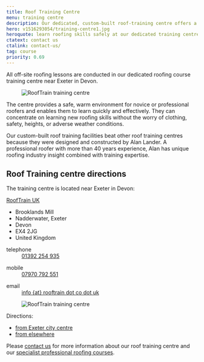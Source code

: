 ```yaml
---
title: Roof Training Centre
menu: training centre
description: Our dedicated, custom-built roof-training centre offers a safe, warm environment to learn about roofing.
hero: v1516293054/training-centre1.jpg
heroquote: learn roofing skills safely at our dedicated training centre
ctatext: contact us
ctalink: contact-us/
tag: course
priority: 0.69
---
```


All off-site roofing lessons are conducted in our dedicated roofing course training centre near Exeter in Devon.

<figure data-href="[imagecdn]v1516293684/training-centre2.jpg" class="progressive replace inline">
  <img src="[imagecdn]c_scale,w_50/v1516293684/training-centre2.jpg" alt="RoofTrain training centre" class="preview" />
</figure>


The centre provides a safe, warm environment for novice or professional roofers and enables them to learn quickly and effectively. They can concentrate on learning new roofing skills without the worry of clothing, safety, heights, or adverse weather conditions.

Our custom-built roof training facilities beat other roof training centres because they were designed and constructed by Alan Lander. A professional roofer with more than 40 years experience, Alan has unique roofing industry insight combined with training expertise.

## Roof Training centre directions
The training centre is located near Exeter in Devon:

<div class="vcard" itemscope="itemscope" itemtype="http://schema.org/Organization">

  <p><a href="[rootURL]" class="fn org url" itemprop="name">RoofTrain UK</a></p>
  <ul class="adr" itemprop="address" itemscope="itemscope" itemtype="http://schema.org/PostalAddress">
    <li class="street-address" itemprop="streetAddress">Brooklands Mill</li>
    <li class="locality" itemprop="addressLocality">Nadderwater, Exeter</li>
    <li class="region" itemprop="addressRegion">Devon</li>
    <li class="postal-code" itemprop="postalCode">EX4 2JG</li>
    <li class="country-name" itemprop="addressCountry">United Kingdom</li>
  </ul>

  <dl class="tel">
    <dt class="type" title="telephone">telephone</dt>
    <dd class="value" title="telephone" itemprop="telephone"><a href="tel:+44-1392-254935">01392 254 935</a></dd>
  </dl>

  <dl class="tel">
    <dt class="type" title="mobile">mobile</dt>
    <dd class="value" title="mobile"><a href="tel:+44-7970-792551">07970 792 551</a></dd>
  </dl>

  <dl>
    <dt>email</dt>
    <dd><a href="/contact-us" class="email" itemprop="email" title="email us">info {at} rooftrain dot co dot uk</a></dd>
  </dl>

</div>

<div id="map"></div>

<figure data-href="[imagecdn]v1516299894/train/training-centre5.jpg" class="progressive replace inline alt">
  <img src="[imagecdn]c_scale,w_50/v1516299894/train/training-centre5.jpg" alt="RoofTrain training centre" class="preview" />
</figure>

Directions:

* [from Exeter city centre](http://maps.google.co.uk/maps?f=d&saddr=Exeter&daddr=50.729546,-3.571548)
* [from elsewhere](http://maps.google.co.uk/maps?f=d&saddr=&daddr=50.729546,-3.571548)

Please [contact us]([root]contact-us/) for more information about our roof training centre and our [specialist professional roofing courses]([root]roof-training-courses/).
